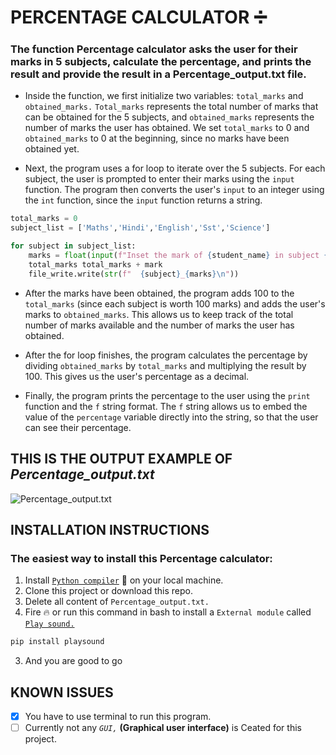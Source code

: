 # PERCENTAGE CALCULATOR :heavy_division_sign:

### The function Percentage calculator asks the user for their marks in 5 subjects, calculate the percentage, and prints the result and provide the result in a Percentage_output.txt file.

* Inside the function, we first initialize two variables: `total_marks` and `obtained_marks.` `Total_marks` represents the total number of marks that can be obtained for the 5 subjects, and `obtained_marks` represents the number of marks the user has obtained. We set `total_marks` to 0 and `obtained_marks` to 0 at the beginning, since no marks have been obtained yet.

* Next, the program uses a for loop to iterate over the 5 subjects. For each subject, the user is prompted to enter their marks using the `input` function. The program then converts the user's `input` to an integer using the `int` function, since the `input` function returns a string.

```python
total_marks = 0
subject_list = ['Maths','Hindi','English','Sst','Science']

for subject in subject_list:
    marks = float(input(f"Inset the mark of {student_name} in subject {subject}: "))
    total_marks total_marks + mark
    file_write.write(str(f"  {subject}_{marks}\n"))
```

* After the marks have been obtained, the program adds 100 to the `total_marks` (since each subject is worth 100 marks) and adds the user's marks to `obtained_marks`. This allows us to keep track of the total number of marks available and the number of marks the user has obtained.

* After the for loop finishes, the program calculates the percentage by dividing `obtained_marks` by `total_marks` and multiplying the result by 100. This gives us the user's percentage as a decimal.

* Finally, the program prints the percentage to the user using the `print` function and the `f` string format. The `f` string allows us to embed the value of the `percentage` variable directly into the string, so that the user can see their percentage.

## THIS IS THE OUTPUT EXAMPLE OF *Percentage_output.txt*
![Percentage_output.txt](https://user-images.githubusercontent.com/84720825/210390900-c4122141-ba8a-4984-80d6-970e62b26e80.png)

## INSTALLATION INSTRUCTIONS
### The easiest way to install this Percentage calculator:
1. Install [`Python compiler`](https://www.python.org/downloads/) :snake: on your local machine.
2. Clone this project or download this repo.
3. Delete all content of `Percentage_output.txt.`
4. Fire :fire: or run this command in bash to install a `External module` called [`Play sound.`](https://pypi.org/project/playsound/)
```bash
pip install playsound
``` 
3. And you are good to go

## KNOWN ISSUES
- [x] You have to use terminal to run this program.
- [ ] Currently not any *`GUI,`* **(Graphical user interface)** is Ceated for this project.